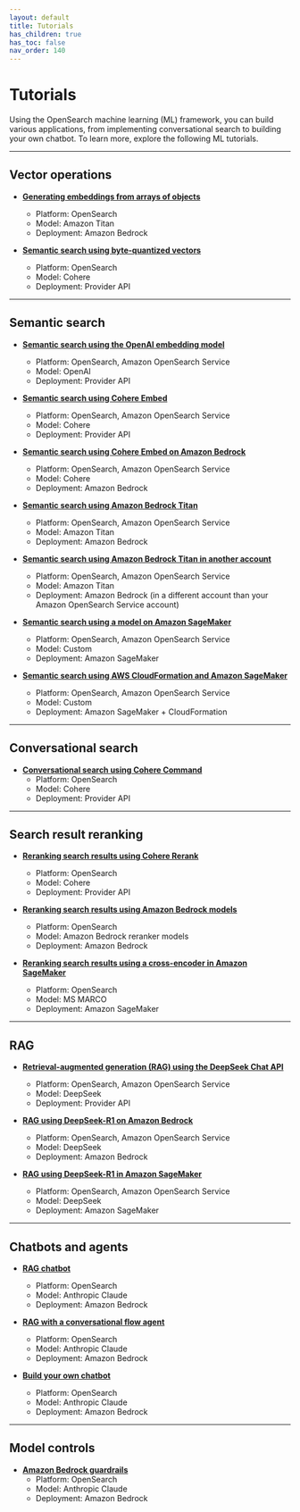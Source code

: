 ```yaml
---
layout: default
title: Tutorials
has_children: true
has_toc: false
nav_order: 140
---
```


# Tutorials

Using the OpenSearch machine learning (ML) framework, you can build various applications, from implementing conversational search to building your own chatbot. To learn more, explore the following ML tutorials.

---

## Vector operations  
- [**Generating embeddings from arrays of objects**]({{site.url}}{{site.baseurl}}/ml-commons-plugin/tutorials/vector-operations/generate-embeddings/)
  - Platform: OpenSearch
  - Model: Amazon Titan  
  - Deployment: Amazon Bedrock  

- [**Semantic search using byte-quantized vectors**]({{site.url}}{{site.baseurl}}/ml-commons-plugin/tutorials/vector-operations/semantic-search-byte-vectors/) 
  - Platform: OpenSearch
  - Model: Cohere  
  - Deployment: Provider API  

---

## Semantic search  
- [**Semantic search using the OpenAI embedding model**]({{site.url}}{{site.baseurl}}/ml-commons-plugin/tutorials/semantic-search/semantic-search-openai/)
  - Platform: OpenSearch, Amazon OpenSearch Service
  - Model: OpenAI  
  - Deployment: Provider API  

- [**Semantic search using Cohere Embed**]({{site.url}}{{site.baseurl}}/ml-commons-plugin/tutorials/semantic-search/semantic-search-cohere/)  
  - Platform: OpenSearch, Amazon OpenSearch Service
  - Model: Cohere  
  - Deployment: Provider API  

- [**Semantic search using Cohere Embed on Amazon Bedrock**]({{site.url}}{{site.baseurl}}/ml-commons-plugin/tutorials/semantic-search/semantic-search-bedrock-cohere/)  
  - Platform: OpenSearch, Amazon OpenSearch Service
  - Model: Cohere  
  - Deployment: Amazon Bedrock  

- [**Semantic search using Amazon Bedrock Titan**]({{site.url}}{{site.baseurl}}/ml-commons-plugin/tutorials/semantic-search/semantic-search-bedrock-titan/)  
  - Platform: OpenSearch, Amazon OpenSearch Service
  - Model: Amazon Titan  
  - Deployment: Amazon Bedrock  

- [**Semantic search using Amazon Bedrock Titan in another account**]({{site.url}}{{site.baseurl}}/ml-commons-plugin/tutorials/semantic-search/semantic-search-bedrock-titan-other/)  
  - Platform: OpenSearch, Amazon OpenSearch Service
  - Model: Amazon Titan  
  - Deployment: Amazon Bedrock (in a different account than your Amazon OpenSearch Service account)  

- [**Semantic search using a model on Amazon SageMaker**]({{site.url}}{{site.baseurl}}/ml-commons-plugin/tutorials/semantic-search/semantic-search-sagemaker/)  
  - Platform: OpenSearch, Amazon OpenSearch Service
  - Model: Custom  
  - Deployment: Amazon SageMaker  

- [**Semantic search using AWS CloudFormation and Amazon SageMaker**]({{site.url}}{{site.baseurl}}/ml-commons-plugin/tutorials/semantic-search/semantic-search-cfn-sagemaker/)  
  - Platform: OpenSearch, Amazon OpenSearch Service
  - Model: Custom  
  - Deployment: Amazon SageMaker + CloudFormation  

---

## Conversational search  
- [**Conversational search using Cohere Command**]({{site.url}}{{site.baseurl}}/ml-commons-plugin/tutorials/conversational-search/conversational-search-cohere/)  
  - Platform: OpenSearch
  - Model: Cohere  
  - Deployment: Provider API  

---

## Search result reranking  
- [**Reranking search results using Cohere Rerank**]({{site.url}}{{site.baseurl}}/ml-commons-plugin/tutorials/reranking/reranking-cohere/)  
  - Platform: OpenSearch
  - Model: Cohere  
  - Deployment: Provider API  

- [**Reranking search results using Amazon Bedrock models**]({{site.url}}{{site.baseurl}}/ml-commons-plugin/tutorials/reranking/reranking-bedrock/)  
  - Platform: OpenSearch
  - Model: Amazon Bedrock reranker models  
  - Deployment: Amazon Bedrock  

- [**Reranking search results using a cross-encoder in Amazon SageMaker**]({{site.url}}{{site.baseurl}}/ml-commons-plugin/tutorials/reranking/reranking-cross-encoder/)  
  - Platform: OpenSearch
  - Model: MS MARCO  
  - Deployment: Amazon SageMaker  

---

## RAG
- [**Retrieval-augmented generation (RAG) using the DeepSeek Chat API**]({{site.url}}{{site.baseurl}}/ml-commons-plugin/tutorials/rag/rag-deepseek-chat/)  
  - Platform: OpenSearch, Amazon OpenSearch Service
  - Model: DeepSeek  
  - Deployment: Provider API  

- [**RAG using DeepSeek-R1 on Amazon Bedrock**]({{site.url}}{{site.baseurl}}/ml-commons-plugin/tutorials/rag/rag-deepseek-r1-bedrock/)  
  - Platform: OpenSearch, Amazon OpenSearch Service
  - Model: DeepSeek  
  - Deployment: Amazon Bedrock  

- [**RAG using DeepSeek-R1 in Amazon SageMaker**]({{site.url}}{{site.baseurl}}/ml-commons-plugin/tutorials/rag/rag-deepseek-r1-sagemaker/)
  - Platform: OpenSearch, Amazon OpenSearch Service  
  - Model: DeepSeek  
  - Deployment: Amazon SageMaker  

---

## Chatbots and agents  
- [**RAG chatbot**]({{site.url}}{{site.baseurl}}/ml-commons-plugin/tutorials/chatbots/rag-chatbot/)  
  - Platform: OpenSearch
  - Model: Anthropic Claude  
  - Deployment: Amazon Bedrock  

- [**RAG with a conversational flow agent**]({{site.url}}{{site.baseurl}}/ml-commons-plugin/tutorials/chatbots/rag-conversational-agent/)  
  - Platform: OpenSearch
  - Model: Anthropic Claude  
  - Deployment: Amazon Bedrock  

- [**Build your own chatbot**]({{site.url}}{{site.baseurl}}/ml-commons-plugin/tutorials/chatbots/build-chatbot/)  
  - Platform: OpenSearch
  - Model: Anthropic Claude  
  - Deployment: Amazon Bedrock  

---

## Model controls  
- [**Amazon Bedrock guardrails**]({{site.url}}{{site.baseurl}}/ml-commons-plugin/tutorials/model-controls/bedrock-guardrails/)  
  - Platform: OpenSearch
  - Model: Anthropic Claude  
  - Deployment: Amazon Bedrock  
